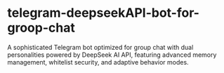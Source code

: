 # telegram-deepseekAPI-bot-for-groop-chat
A sophisticated Telegram bot optimized for group chat with dual personalities powered by DeepSeek AI API, featuring advanced memory management, whitelist security, and adaptive behavior modes.
